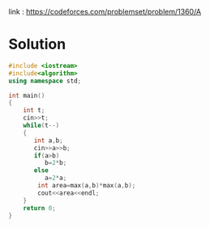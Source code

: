 
link : https://codeforces.com/problemset/problem/1360/A
# Solution

```C++
#include <iostream>
#include<algorithm>
using namespace std;

int main()
{
    int t;
    cin>>t;
    while(t--)
    {
       int a,b;
       cin>>a>>b;
       if(a>b)
          b=2*b;
       else
          a=2*a;
        int area=max(a,b)*max(a,b);
        cout<<area<<endl;
    }  
    return 0;
}
```

